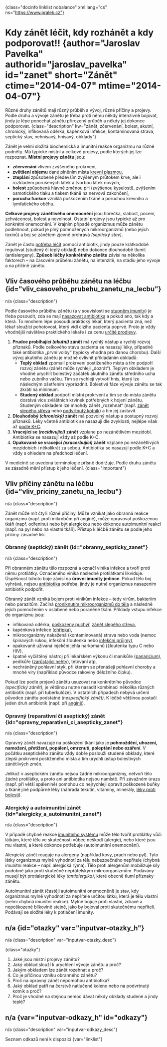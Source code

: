 
{class="docinfo linklist nobalance" xml:lang="cs" ns="https://www.pralek.cz"}

# Kdy zánět léčit, kdy rozhánět a kdy podporovat!! {author="Jaroslav Pavelka" authorid="jaroslav_pavelka" id="zanet" short="Zánět" ctime="2014-04-07" mtime="2014-04-07"}

Různé druhy zánětů mají různý průběh a vývoj, různé příčiny a projevy. Podle druhu a vývoje zánětu je třeba proti němu někdy intenzivně bojovat, jindy je lépe ponechat zánětu přirozený průběh a někdy jej dokonce podporovat. {class="description" kw="zánět, zčervenání, bolest, akutní, chronický, infikovaná oděrka, kapénková infekce, kontaminovaná strava, septický stav, nehnisavý, hnisavý, obklady"}

Zánět je velmi složitá biochemická a imunitní reakce organizmu na různé podněty. Má typické místní a celkové projevy, podle kterých jej lze rozpoznat. **Místní projevy zánětu** jsou:

  * **zčervenání** vlivem zvýšeného prokrvení,
  * **zvětšení objemu** dané plněním místa [krevní plazmou][1],
  * **zteplání** způsobené především zvýšeným průtokem krve, ale i rozkladem porušených látek a tvorbou látek nových,
  * **bolest** způsobená hlavně změnou pH (zvýšenou kyselostí), zvýšením osmotického tlaku a tlakem tkáně na nervová zakončení,
  * **porucha funkce** vzniklá poškozením tkáně a poruchou krevního a lymfatického oběhu.

**Celkové projevy zánětlivého onemocnění** jsou horečka, slabost, pocení, zchvácenost, bolest a nevolnost. Ostatní projevy jsou typické až pro konkrétní onemocnění. V krajním případě organizmus může zánětu podlehnout, pokud je plný pomnožených mikroorganizmů (nebo jejich toxinů) a boj se zánětem zjevně prohrává _(septický stav)_.

Zánět je často [potřeba léčit][2] pomocí antibiotik, jindy pouze krátkodobě regulovat (studený či teplý obklad) nebo dokonce dlouhodobě tlumit (antialergeny). **Způsob léčby konkrétního zánětu** závisí na několika faktorech – na časovém průběhu zánětu, na intenzitě, na stádiu jeho vývoje a na příčině zánětu.

## Vliv časového průběhu zánětu na léčbu {id="vliv\_casoveho\_prubehu\_zanetu\_na_lecbu"}

n/a {class="description"}

Podle časového průběhu zánětu (a v souvislosti se [stupněm imunity][3]) je třeba posoudit, zda se mají [nasazovat antibiotika][4] a pokud ano, tak kdy a která. To mnohem lépe posoudí praktický lékař, který pacienta zná, než lékař sloužící pohotovost, který vidí cizího pacienta poprvé. Proto je vždy vhodnější návštěva praktického lékaře i za cenu [určité prodlevy][5].

  1. **Prudce probíhající _(akutní)_ zánět** má rychlý nástup a rychlý rozvoj příznaků. Podle celkového stavu pacienta se nasazují léky, případně také antibiotika „první volby“ (typicky vhodná pro danou chorobu). Další vývoj akutního zánětu je možné ovlivnit přikládáním obkladů:
      * **Teplý obklad** zpomalí prokrvení postiženého místa a tím podpoří rozvoj zánětu (zánět může rychleji „dozrát“). Teplým obkladem je vhodné urychlit bolestivý začátek akutního zánětu středního ucha nebo zubního váčku. Tím se rychleji vytvoří hnis, který lze následným ošetřením vyprázdnit. Bolestivá fáze vývoje zánětu se tak zkrátí na minimum.
      * **Studený obklad** podpoří místní prokrvení a tím se do místa zánětu dostává více zvláštních krvinek potřebných k hojení zánětu. Studeným obkladem lze mnohdy zánět „rozehnat“ (např. [zánět slepého střeva][6] nebo [podvrtnutý kotník][7]) a tím jej zastavit.
  2. **Dlouhodobý _(chronický)_ zánět** má pozvolný nástup a postupný rozvoj příznaků. Léky včetně antibiotik se nasazují dle zvyklostí, nejlépe však až [podle K+C][4].
  3. **Vracející se _(recidivující)_ zánět** vzplane po nezánětlivém mezidobí. Antibiotika se nasazují vždy až podle K+C.
  4. **Opakovaně se vracející _(exacerbující)_ zánět** vzplane po nezánětlivých mezidobích i několikrát za sebou. Antibiotika se nasazují podle K+C a vždy s ohledem na předchozí léčení.

V medicíně se uvedená terminologie přísně dodržuje. Podle druhu zánětu se zásadně mění přístup k jeho léčení. {class="important"}

## Vliv příčiny zánětu na léčbu {id="vliv\_priciny\_zanetu\_na\_lecbu"}

n/a {class="description"}

Zánět může mít čtyři různé příčiny. Může vznikat jako obranná reakce organizmu (např. proti mikrobům při angíně), může opravovat poškozenou tkáň (např. odřeninu) nebo být alergickou nebo dokonce autoimunitní reakcí (např. na pyl nebo na vlastní tkáň). Přístup k léčbě zánětu se podle jeho příčiny zásadně liší.

### Obranný (septický) zánět {id="obranny\_septicky\_zanet"}

n/a {class="description"}

Při obranném zánětu tělo rozpozná a označí viníka infekce a tvoří proti němu protilátky. Označeného viníka následně protilátkami likviduje. Úspěšnost tohoto boje závisí na **úrovni imunity jedince**. Pokud tělo boj vyhrává, nejsou [antibiotika][4] potřeba, jindy je nutné organizmus nasazením antibiotik podpořit.

Obranný zánět vzniká bojem proti viníkům infekce – tedy virům, bakteriím nebo parazitům. Začíná [proniknutím mikroorganizmů do těla][8] a následně jejich pomnožením v oslabené nebo poraněné tkáni. Příklady vstupu infekce do organizmu jsou:

  * infikovaná oděrka, [poškozený puchýř][9], [zánět slepého střeva][6],
  * kapénková infekce ([chřipka][10]),
  * mikroorganizmy nakažená (kontaminovaná) strava nebo voda (nemoc špinavých rukou, infekční žloutenka nebo [infekční průjmy][11]),
  * opakovaně užívaná injekční jehla narkomanů (žloutenka typu C nebo HIV),
  * špatně vyčištěný nástroj při lékařském výkonu či manikůře ([panaricium][12]), pedikůře ([zarůstající nehty][13]), tetování atp,
  * nechráněný pohlavní styk, při kterém se přenášejí pohlavní choroby a mnohé viry (například původce rakoviny děložního čípku).

Pokud lze podle projevů zánětu usuzovat na konkrétního původce _(specifický zánět)_, je většinou nutné nasadit kombinaci několika různých antibiotik (např. při tuberkulóze). V ostatních případech nebývá určení původce zánětu podstatné _(nespecifický zánět)_. K léčbě většinou postačí jeden druh antibiotik (např. při [angíně][14]).

### Opravný (reparativní či aseptický) zánět {id="opravny\_reparativni\_ci\_asepticky\_zanet"}

n/a {class="description"}

Opravný zánět navazuje na poškození tkání jako je **pohmoždění, uhození, namožení, přetížení, popálení, omrznutí, poleptání nebo ozáření**. V počátku aseptického zánětu vždy dobře poslouží studené obklady, které zlepší prokrvení postiženého místa a tím urychlí ústup bolestivých zánětlivých změn.

Jelikož v aseptickém zánětu nejsou žádné mikroorganizmy, netvoří tělo žádné protilátky, a proto ani antibiotika nejsou namístě. Při závažném úrazu (např. při větší spálenině) pomohou co nejrychleji opravit poškozené buňky a tkáně jiné podpůrné léky (náhrada tekutin, vitamíny, minerály, [léky proti bolesti][15]).

### Alergický a autoimunitní zánět {id="alergicky\_a\_autoimunitni_zanet"}

n/a {class="description"}

V případě chybné reakce [imunitního systému][3] může tělo tvořit protilátky vůči látkám, které tělu ve skutečnosti vůbec neškodí (alergie), nebo které jsou mu vlastní, a které dokonce potřebuje (autoimunitní onemocnění).

Alergický zánět reaguje na alergeny (například kovy, prach nebo pyl). Tyto látky organizmus mylně vyhodnotí za tělu nebezpečného nepřítele (chybná imunitní reakce – např. alergická rýma). Tělo proti alergenům mobilizuje síly podobně jako proti skutečně nepřátelským mikroorganizmům. Podávány musejí být protialergické léky _(antialergika)_, které obecně tlumí příznaky zánětu.

Autoimunitní zánět (častěji autoimunitní onemocnění) je stav, kdy organizmus mylně vyhodnotí za nepřítele určitou látku, která je tělu vlastní (velmi chybná imunitní reakce). Mylně bojuje proti vlastní, zdravé a nepoškozené bílkovině stejně, jako by bojoval proti skutečnému nepříteli. Podávají se složité léky k potlačení imunity.

## n/a {id="otazky" var="inputvar-otazky_h"}

n/a {class="description" var="inputvar-otazky_desc"}

{class="otazky"}

  1. Jaké jsou místní projevy zánětu?
  2. Jaký obklad slouží k urychlení vývoje zánětu a proč?
  3. Jakým obkladem lze zánět rozehnat a proč?
  4. Co je příčinou vzniku obranného zánětu?
  5. Proč na opravný zánět nepomohou antibiotika?
  6. Jaký obklad patří na čerstvě natlučené koleno nebo na podvrtnutý kotník a proč?
  7. Proč je vhodné na stejnou nemoc dávat někdy obklady studené a jindy teplé?

## n/a {var="inputvar-odkazy_h" id="odkazy"}

n/a {class="description" var="inputvar-odkazy_desc"}

Seznam odkazů není k dispozici {var="linklist"}

 [1]: lymfaticke_uzliny
 [2]: lecba_zanetu
 [3]: imunita
 [4]: antibiotika
 [5]: nalehavost_lekarskeho_vysetreni
 [6]: slepak
 [7]: podvrtnuti_kotniku
 [8]: mikroorganizmy
 [9]: puchyr_mozol_kuri_oko
 [10]: chripka
 [11]: bolest_zaludku
 [12]: panaricium
 [13]: zarustajici_nehty
 [14]: bolest_v_krku_angina
 [15]: leky_proti_bolesti
